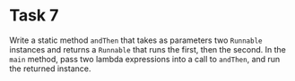 # Task 7
Write a static method `andThen` that takes as parameters two `Runnable` instances and returns a `Runnable` that runs 
the first, then the second. In the `main` method, pass two lambda expressions into a call to `andThen`, and run the 
returned instance.